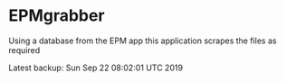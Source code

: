 # EPMgrabber
Using a database from the EPM app this application scrapes the files as required


Latest backup: Sun Sep 22 08:02:01 UTC 2019
